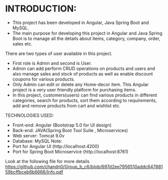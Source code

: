 # INTRODUCTION:
- This project has been developed in Angular, Java Spring Boot and MySQL.   
- The main purpose for developing this project in Angular and Java Spring Boot is to manage all the details about items, category, company, order, sales etc. 

There are two types of user available in this project.
- First role is Admin and second is User. 
- Admin can add perform CRUD operations on products and users and also manage sales and stock of products as well as enable discount coupons for various products.
- Only Admin can edit or delete any Home-decor item.
This Angular project is a very user friendly platform for purchasing items. 
- In this project, customers(users) can find various products in different categories, search for products, sort them according to requirements, add and remove products from cart and wishlist etc. 

TECHNOLOGIES USED:
- Front-end: Angular (Bootstrap 5.0 for UI design)
- Back-end: JAVA(Spring Boot Tool Suite , Microservices) 
- Web server: Tomcat 9.0v 
- Database: MySQL 
Note: 
- Port for Angular UI (http://localhost:4200) 
- Port for Spring Boot Microservice (http://localhost:8761)

Look at the following file for more details
https://github.com/chandn0/Group_b_c6/blob/697d2ee7956510addc64788159bcffbceb6b6666/Info.pdf
